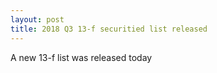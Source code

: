 ```yaml
---
layout: post
title: 2018 Q3 13-f securitied list released
---
```

A new 13-f list was released today

    